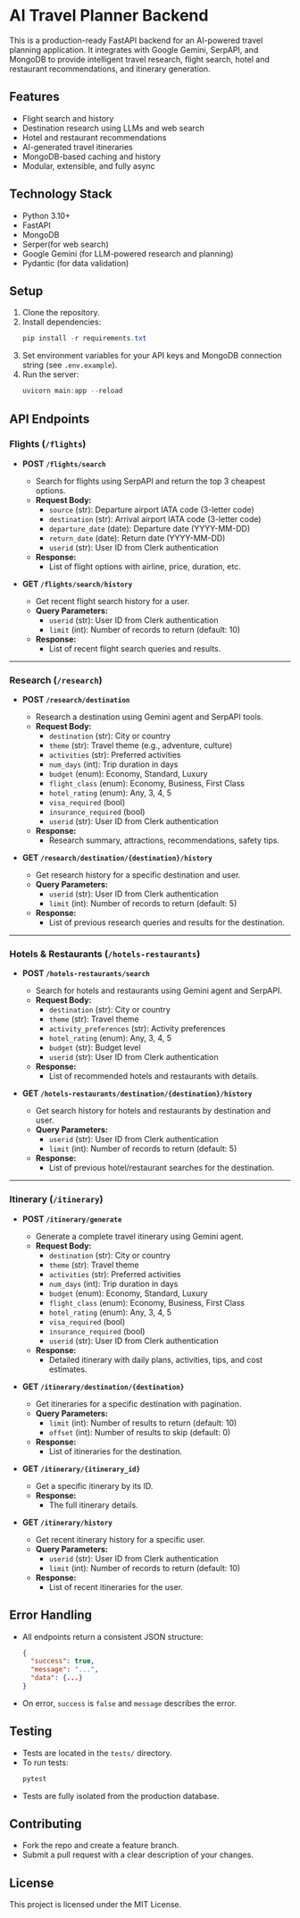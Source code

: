 # AI Travel Planner Backend

This is a production-ready FastAPI backend for an AI-powered travel planning application. It integrates with Google Gemini, SerpAPI, and MongoDB to provide intelligent travel research, flight search, hotel and restaurant recommendations, and itinerary generation.

## Features
- Flight search and history
- Destination research using LLMs and web search
- Hotel and restaurant recommendations
- AI-generated travel itineraries
- MongoDB-based caching and history
- Modular, extensible, and fully async

## Technology Stack
- Python 3.10+
- FastAPI
- MongoDB
- Serper(for web search)
- Google Gemini (for LLM-powered research and planning)
- Pydantic (for data validation)

## Setup
1. Clone the repository.
2. Install dependencies:
   ```powershell
   pip install -r requirements.txt
   ```
3. Set environment variables for your API keys and MongoDB connection string (see `.env.example`).
4. Run the server:
   ```powershell
   uvicorn main:app --reload
   ```

## API Endpoints

### Flights (`/flights`)

- **POST `/flights/search`**
  - Search for flights using SerpAPI and return the top 3 cheapest options.
  - **Request Body:**
    - `source` (str): Departure airport IATA code (3-letter code)
    - `destination` (str): Arrival airport IATA code (3-letter code)
    - `departure_date` (date): Departure date (YYYY-MM-DD)
    - `return_date` (date): Return date (YYYY-MM-DD)
    - `userid` (str): User ID from Clerk authentication
  - **Response:**
    - List of flight options with airline, price, duration, etc.

- **GET `/flights/search/history`**
  - Get recent flight search history for a user.
  - **Query Parameters:**
    - `userid` (str): User ID from Clerk authentication
    - `limit` (int): Number of records to return (default: 10)
  - **Response:**
    - List of recent flight search queries and results.

---

### Research (`/research`)

- **POST `/research/destination`**
  - Research a destination using Gemini agent and SerpAPI tools.
  - **Request Body:**
    - `destination` (str): City or country
    - `theme` (str): Travel theme (e.g., adventure, culture)
    - `activities` (str): Preferred activities
    - `num_days` (int): Trip duration in days
    - `budget` (enum): Economy, Standard, Luxury
    - `flight_class` (enum): Economy, Business, First Class
    - `hotel_rating` (enum): Any, 3, 4, 5
    - `visa_required` (bool)
    - `insurance_required` (bool)
    - `userid` (str): User ID from Clerk authentication
  - **Response:**
    - Research summary, attractions, recommendations, safety tips.

- **GET `/research/destination/{destination}/history`**
  - Get research history for a specific destination and user.
  - **Query Parameters:**
    - `userid` (str): User ID from Clerk authentication
    - `limit` (int): Number of records to return (default: 5)
  - **Response:**
    - List of previous research queries and results for the destination.

---

### Hotels & Restaurants (`/hotels-restaurants`)

- **POST `/hotels-restaurants/search`**
  - Search for hotels and restaurants using Gemini agent and SerpAPI.
  - **Request Body:**
    - `destination` (str): City or country
    - `theme` (str): Travel theme
    - `activity_preferences` (str): Activity preferences
    - `hotel_rating` (enum): Any, 3, 4, 5
    - `budget` (str): Budget level
    - `userid` (str): User ID from Clerk authentication
  - **Response:**
    - List of recommended hotels and restaurants with details.

- **GET `/hotels-restaurants/destination/{destination}/history`**
  - Get search history for hotels and restaurants by destination and user.
  - **Query Parameters:**
    - `userid` (str): User ID from Clerk authentication
    - `limit` (int): Number of records to return (default: 5)
  - **Response:**
    - List of previous hotel/restaurant searches for the destination.

---

### Itinerary (`/itinerary`)

- **POST `/itinerary/generate`**
  - Generate a complete travel itinerary using Gemini agent.
  - **Request Body:**
    - `destination` (str): City or country
    - `theme` (str): Travel theme
    - `activities` (str): Preferred activities
    - `num_days` (int): Trip duration in days
    - `budget` (enum): Economy, Standard, Luxury
    - `flight_class` (enum): Economy, Business, First Class
    - `hotel_rating` (enum): Any, 3, 4, 5
    - `visa_required` (bool)
    - `insurance_required` (bool)
    - `userid` (str): User ID from Clerk authentication
  - **Response:**
    - Detailed itinerary with daily plans, activities, tips, and cost estimates.

- **GET `/itinerary/destination/{destination}`**
  - Get itineraries for a specific destination with pagination.
  - **Query Parameters:**
    - `limit` (int): Number of results to return (default: 10)
    - `offset` (int): Number of results to skip (default: 0)
  - **Response:**
    - List of itineraries for the destination.

- **GET `/itinerary/{itinerary_id}`**
  - Get a specific itinerary by its ID.
  - **Response:**
    - The full itinerary details.

- **GET `/itinerary/history`**
  - Get recent itinerary history for a specific user.
  - **Query Parameters:**
    - `userid` (str): User ID from Clerk authentication
    - `limit` (int): Number of records to return (default: 10)
  - **Response:**
    - List of recent itineraries for the user.

## Error Handling
- All endpoints return a consistent JSON structure:
  ```json
  {
    "success": true,
    "message": "...",
    "data": {...}
  }
  ```
- On error, `success` is `false` and `message` describes the error.

## Testing
- Tests are located in the `tests/` directory.
- To run tests:
  ```powershell
  pytest
  ```
- Tests are fully isolated from the production database.

## Contributing
- Fork the repo and create a feature branch.
- Submit a pull request with a clear description of your changes.

## License
This project is licensed under the MIT License.
